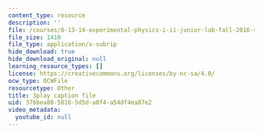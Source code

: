 ```yaml
---
content_type: resource
description: ''
file: /courses/8-13-14-experimental-physics-i-ii-junior-lab-fall-2016-spring-2017/376bea8858165d5da8f4a54df4ea87e2_uyZkD_6fd9c.vtt
file_size: 1410
file_type: application/x-subrip
hide_download: true
hide_download_original: null
learning_resource_types: []
license: https://creativecommons.org/licenses/by-nc-sa/4.0/
ocw_type: OCWFile
resourcetype: Other
title: 3play caption file
uid: 376bea88-5816-5d5d-a8f4-a54df4ea87e2
video_metadata:
  youtube_id: null
---
```

